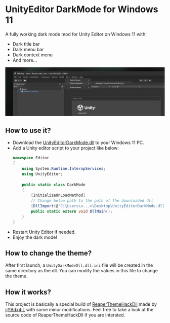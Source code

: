 # UnityEditor DarkMode for Windows 11
A fully working dark mode mod for Unity Editor on Windows 11 with:
- Dark title bar
- Dark menu bar
- Dark context menu
- And more...

![Screenshot](screenshot.png?raw=true)

## How to use it?
- Download the [UnityEditorDarkMode.dll](UnityEditorDarkMode.dll) to your Windows 11 PC.
- Add a Unity editor script to your project like below:
    ```C#
    namespace Editor
    {
        using System.Runtime.InteropServices;
        using UnityEditor;

        public static class DarkMode
        {
            [InitializeOnLoadMethod]
            // Change below path to the path of the downloaded dll
            [DllImport(@"C:\Users\<...>\Desktop\UnityEditorDarkMode.dll", EntryPoint = "DllMain")]
            public static extern void DllMain();
        }
    }
    ```
- Restart Unity Editor if needed.
- Enjoy the dark mode!

## How to change the theme?
After first launch, a `UnityDarkModeDll.dll.ini` file will be created in the same directory as the dll. You can modify the values in this file to change the theme.

## How it works?
This project is basically a special build of [ReaperThemeHackDll](https://github.com/jjYBdx4IL/ReaperThemeHackDll) made by [jjYBdx4IL](https://github.com/jjYBdx4IL) with some minor modifications. Feel free to take a look at the source code of ReaperThemeHackDll if you are intersted.
